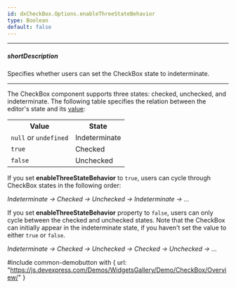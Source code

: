 ```yaml
---
id: dxCheckBox.Options.enableThreeStateBehavior
type: Boolean
default: false
---
```

---
##### shortDescription
Specifies whether users can set the CheckBox state to indeterminate.

---
The CheckBox component supports three states: checked, unchecked, and indeterminate. The following table specifies the relation between the editor's state and its [value](/Documentation/ApiReference/UI_Components/dxCheckBox/Configuration/#value):

<table class="dx-table">
    <tr>
        <th>Value</th>
        <th>State</th>
    </tr>
    <tr>
        <td><code>null</code> or <code>undefined</code></td>
        <td>Indeterminate</td>
    </tr>
    <tr>
        <td><code>true</code></td>
        <td>Checked</td>
    </tr>
    <tr>
        <td><code>false</code></td>
        <td>Unchecked</td>
    </tr>
</table>

If you set **enableThreeStateBehavior** to `true`, users can cycle through CheckBox states in the following order:

*Indeterminate → Checked → Unchecked → Indeterminate →  ...*

If you set **enableThreeStateBehavior** property to `false`, users can only cycle between the checked and unchecked states. Note that the CheckBox can initially appear in the indeterminate state, if you haven't set the value to either `true` or `false`.

*Indeterminate → Checked → Unchecked → Checked → Unchecked → ...*

#include common-demobutton with {
    url: "https://js.devexpress.com/Demos/WidgetsGallery/Demo/CheckBox/Overview/"
}